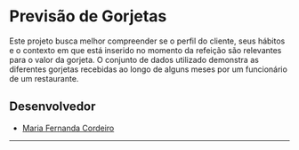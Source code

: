 # Previsão de Gorjetas

Este projeto busca melhor compreender se o perfil do cliente, seus hábitos e o contexto em que está inserido no momento da refeição são relevantes para o valor da gorjeta. O conjunto de dados utilizado demonstra as diferentes gorjetas recebidas ao longo de alguns meses por um funcionário de um restaurante.

## Desenvolvedor
 - [Maria Fernanda Cordeiro](https://github.com/Fernanda-Cordeiro)

---
